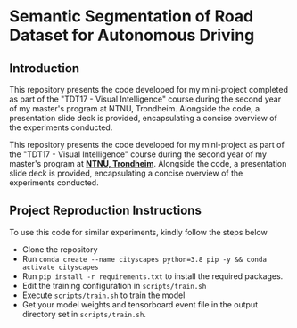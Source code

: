 # **Semantic Segmentation of Road Dataset for Autonomous Driving**
## **Introduction**

This repository presents the code developed for my mini-project completed as part of the "TDT17 - Visual Intelligence" course during the second year of my master's program at NTNU, Trondheim. Alongside the code, a presentation slide deck is provided, encapsulating a concise overview of the experiments conducted.

This repository presents the code developed for my mini-project as part of the "TDT17 - Visual Intelligence" course during the second year of my master's program at [**NTNU, Trondheim**](https://ntnu.no/). Alongside the code, a presentation slide deck is provided, encapsulating a concise overview of the experiments conducted.

## **Project Reproduction Instructions**
To use this code for similar experiments, kindly follow the steps below
- Clone the repository 
- Run `conda create --name cityscapes python=3.8 pip -y && conda activate cityscapes` 
- Run `pip install -r requirements.txt` to install the required packages.
- Edit the training configuration in `scripts/train.sh`
- Execute `scripts/train.sh` to train the model
- Get your model weights and tensorboard event file in the output directory set in `scripts/train.sh`.